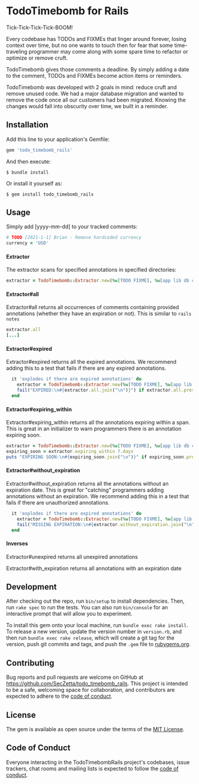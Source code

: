 # TodoTimebomb for Rails

Tick-Tick-Tick-Tick-BOOM!

Every codebase has TODOs and FIXMEs that linger around forever, losing context over time, but no one wants to touch then for fear that some time-traveling programmer may come along with some spare time to refactor or optimize or remove cruft.

TodoTimebomb gives those comments a deadline. By simply adding a date to the comment, TODOs and FIXMEs become action items or reminders.

TodoTimebomb was developed with 2 goals in mind: reduce cruft and remove unused code. We had a major database migration and wanted to remove the code once all our customers had been migrated. Knowing the changes would fall into obscurity over time, we built in a reminder. 

## Installation

Add this line to your application's Gemfile:

```ruby
gem 'todo_timebomb_rails'
```

And then execute:

    $ bundle install

Or install it yourself as:

    $ gem install todo_timebomb_rails

## Usage

Simply add [yyyy-mm-dd] to your tracked comments:
```ruby
# TODO [2021-1-1] Brian - Remove hardcoded currency
currency = 'USD'
```

#### Extractor

The extractor scans for specified annotations in specified directories:
```ruby
extractor = TodoTimebomb::Extractor.new(%w[TODO FIXME], %w[app lib db config])
``` 

#### Extractor#all

Extractor#all returns all occurrences of comments containing provided annotations (whether they have an expiration or not). This is similar to `rails notes`
```ruby
extractor.all
[...]
```

#### Extractor#expired

Extractor#expired returns all the expired annotations. We recommend adding this to a test that fails if there are any expired annotations.
```ruby
  it 'explodes if there are expired annotations' do
    extractor = TodoTimebomb::Extractor.new(%w[TODO FIXME], %w[app lib db config])
    fail("EXPIRED:\n#{extractor.all.join("\n")}") if extractor.all.present?
  end
```

#### Extractor#expiring_within

Extractor#expiring_within returns all the annotations expiring within a span. This is great in an initializer to warn programmers there is an annotation expiring soon.
```ruby
extractor = TodoTimebomb::Extractor.new(%w[TODO FIXME], %w[app lib db config])
expiring_soon = extractor.expiring_within 7.days
puts "EXPIRING SOON:\n#{expiring_soon.join("\n")}" if expiring_soon.present?
```

#### Extractor#without_expiration

Extractor#without_expiration returns all the annotations without an expiration date. This is great for "catching" programmers adding annotations without an expiration. We recommend adding this in a test that fails if there are unauthorized annotations.
 ```ruby
   it 'explodes if there are expired annotations' do
     extractor = TodoTimebomb::Extractor.new(%w[TODO FIXME], %w[app lib db config])
     fail("MISSING EXPIRATION:\n#{extractor.without_expiration.join("\n")}") if extractor.without_expiration.present?
   end
 ```

#### Inverses

Extractor#unexpired returns all unexpired annotations

Extractor#with_expiration returns all annotations with an expiration date

## Development

After checking out the repo, run `bin/setup` to install dependencies. Then, run `rake spec` to run the tests. You can also run `bin/console` for an interactive prompt that will allow you to experiment.

To install this gem onto your local machine, run `bundle exec rake install`. To release a new version, update the version number in `version.rb`, and then run `bundle exec rake release`, which will create a git tag for the version, push git commits and tags, and push the `.gem` file to [rubygems.org](https://rubygems.org).

## Contributing

Bug reports and pull requests are welcome on GitHub at https://github.com/SecZetta/todo_timebomb_rails. This project is intended to be a safe, welcoming space for collaboration, and contributors are expected to adhere to the [code of conduct](https://github.com/[USERNAME]/todo_timebomb_rails/blob/master/CODE_OF_CONDUCT.md).


## License

The gem is available as open source under the terms of the [MIT License](https://opensource.org/licenses/MIT).

## Code of Conduct

Everyone interacting in the TodoTimebombRails project's codebases, issue trackers, chat rooms and mailing lists is expected to follow the [code of conduct](https://github.com/[USERNAME]/todo_timebomb_rails/blob/master/CODE_OF_CONDUCT.md).
